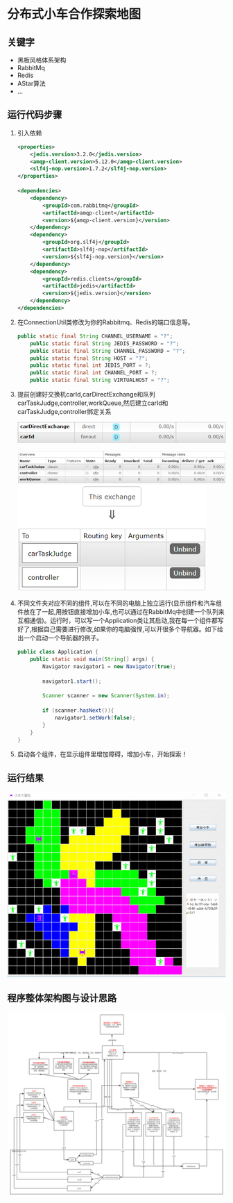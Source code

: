 # **分布式小车合作探索地图**

## 关键字

- 黑板风格体系架构
- RabbitMq
- Redis
- AStar算法
- ...

## 运行代码步骤

1. 引入依赖

   ```xml
   <properties>
       <jedis.version>3.2.0</jedis.version>
       <amqp-client.version>5.12.0</amqp-client.version>
       <slf4j-nop.version>1.7.2</slf4j-nop.version>
   </properties>
   
   <dependencies>
       <dependency>
           <groupId>com.rabbitmq</groupId>
           <artifactId>amqp-client</artifactId>
           <version>${amqp-client.version}</version>
       </dependency>
       <dependency>
           <groupId>org.slf4j</groupId>
           <artifactId>slf4j-nop</artifactId>
           <version>${slf4j-nop.version}</version>
       </dependency>
       <dependency>
           <groupId>redis.clients</groupId>
           <artifactId>jedis</artifactId>
           <version>${jedis.version}</version>
       </dependency>
   </dependencies>
   ```

2. 在ConnectionUtil类修改为你的Rabbitmq、Redis的端口信息等。

   ```java
   public static final String CHANNEL_USERNAME = "?";
       public static final String JEDIS_PASSWORD = "?";
       public static final String CHANNEL_PASSWORD = "?";
       public static final String HOST = "?";
       public static final int JEDIS_PORT = ?;
       public static final int CHANNEL_PORT = ?;
       public static final String VIRTUALHOST = "?";
   ```

3. 提前创建好交换机carId,carDirectExchange和队列carTaskJudge,controller,workQueue,然后建立carId和carTaskJudge,controller绑定关系

   ![image](https://github.com/Lee0110/carAdventure/blob/master/images/exchanges.png)

   ![image](https://github.com/Lee0110/carAdventure/blob/master/images/queues.png)
   ![image](https://github.com/Lee0110/carAdventure/blob/master/images/binding.png)

4. 不同文件夹对应不同的组件,可以在不同的电脑上独立运行(显示组件和汽车组件放在了一起,用按钮直接增加小车,也可以通过在RabbitMq中创建一个队列来互相通信)。运行时，可以写一个Application类让其启动,我在每一个组件都写好了,根据自己需要进行修改,如果你的电脑强悍,可以开很多个导航器。如下给出一个启动一个导航器的例子。

   ```java
   public class Application {
       public static void main(String[] args) {
           Navigator navigator1 = new Navigator(true);
   
           navigator1.start();
           
           Scanner scanner = new Scanner(System.in);
           
           if (scanner.hasNext()){
               navigator1.setWork(false);
           }
       }
   }
   ```

5. 启动各个组件，在显示组件里增加障碍，增加小车，开始探索！

## 运行结果

![image](https://github.com/Lee0110/carAdventure/blob/master/images/carMoving.gif)

## 程序整体架构图与设计思路

![image](https://github.com/Lee0110/carAdventure/blob/master/images/Architecture.png)

